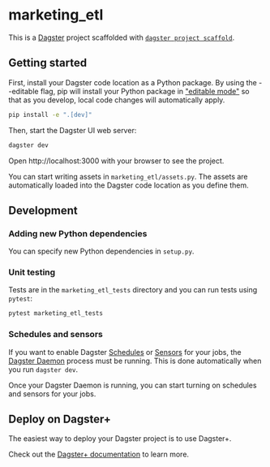 # marketing_etl

This is a [Dagster](https://dagster.io/) project scaffolded with [`dagster project scaffold`](https://docs.dagster.io/guides/build/projects/creating-a-new-project).

## Getting started

First, install your Dagster code location as a Python package. By using the --editable flag, pip will install your Python package in ["editable mode"](https://pip.pypa.io/en/latest/topics/local-project-installs/#editable-installs) so that as you develop, local code changes will automatically apply.

```bash
pip install -e ".[dev]"
```

Then, start the Dagster UI web server:

```bash
dagster dev
```

Open http://localhost:3000 with your browser to see the project.

You can start writing assets in `marketing_etl/assets.py`. The assets are automatically loaded into the Dagster code location as you define them.

## Development

### Adding new Python dependencies

You can specify new Python dependencies in `setup.py`.

### Unit testing

Tests are in the `marketing_etl_tests` directory and you can run tests using `pytest`:

```bash
pytest marketing_etl_tests
```

### Schedules and sensors

If you want to enable Dagster [Schedules](https://docs.dagster.io/guides/automate/schedules/) or [Sensors](https://docs.dagster.io/guides/automate/sensors/) for your jobs, the [Dagster Daemon](https://docs.dagster.io/guides/deploy/execution/dagster-daemon) process must be running. This is done automatically when you run `dagster dev`.

Once your Dagster Daemon is running, you can start turning on schedules and sensors for your jobs.

## Deploy on Dagster+

The easiest way to deploy your Dagster project is to use Dagster+.

Check out the [Dagster+ documentation](https://docs.dagster.io/dagster-plus/) to learn more.
